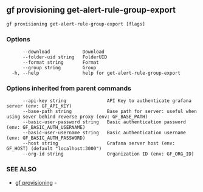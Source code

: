 ## gf provisioning get-alert-rule-group-export



```
gf provisioning get-alert-rule-group-export [flags]
```

### Options

```
      --download            Download
      --folder-uid string   FolderUID
      --format string       Format
      --group string        Group
  -h, --help                help for get-alert-rule-group-export
```

### Options inherited from parent commands

```
      --api-key string               API Key to authenticate grafana server (env: GF_API_KEY)
      --base-path string             Base path for server: useful when using sever behind reverse proxy (env: GF_BASE_PATH)
      --basic-user-password string   Basic authentication password (env: GF_BASIC_AUTH_USERNAME)
      --basic-user-username string   Basic authentication username (env: GF_BASIC_AUTH_PASSWORD)
      --host string                  Grafana server host (env: GF_HOST) (default "localhost:3000")
      --org-id string                Organization ID (env: GF_ORG_ID)
```

### SEE ALSO

* [gf provisioning](gf_provisioning.md)	 - 

